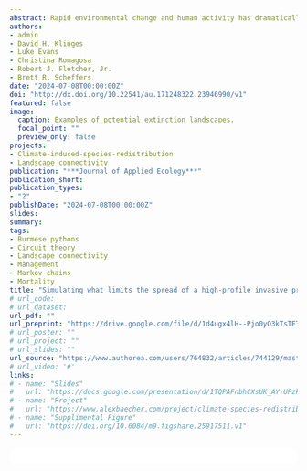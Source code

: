 ```yaml
---
abstract: Rapid environmental change and human activity has dramatically facilitated the spread of invasive species, expanding their impacts beyond the original recipient communities. Predicting the potential spread of invasive species and ways to stop it remain challenging, as several abiotic, biotic, and management factors may alter outcomes. Among the most problematic invasive species globally, Burmese pythons (Python bivittatus) have established throughout much of south Florida (USA) and pose substantial ecological, economic, and societal threats to the region. To understand the invasion process, we use a new spatiotemporal modeling framework, the spatial absorbing Markov chain (SAMC), to model future spread of pythons while accounting for propagule pressure and mortality risk from three hypothesized sources: (i) cold exposure, (ii) vehicle strikes on roads, and (iii) removal management programs. To parameterize this model, we integrated empirical and model-derived data of python occurrence, movement, and behavior, and physiology using coupled correlative-mechanistic models. In a simulated invasion scenario, we found that removal management programs may have the greatest potential for limiting future spread through long-term mortality--accounting for 93.6% of all expected mortality and exceeding both cold exposure (less than 0.1 %) and road mortality (6.3%). Furthermore, we demonstrate that circuit theory, a model which does not account for demographic processes, likely overestimates spatial patterns of connectivity. By examining invasions in a spatiotemporal framework, SAMC can provide novel information--including spatial patterns of survival, time-specific movements, and evaluation of different types of removal management strategies--to guide the management of invasive species.
authors:
- admin
- David H. Klinges
- Luke Evans 
- Christina Romagosa
- Robert J. Fletcher, Jr. 
- Brett R. Scheffers
date: "2024-07-08T00:00:00Z"
doi: "http://dx.doi.org/10.22541/au.171248322.23946990/v1"
featured: false
image:
  caption: Examples of potential extinction landscapes.
  focal_point: ""
  preview_only: false
projects:
- Climate-induced-species-redistribution
- Landscape connectivity
publication: "***Journal of Applied Ecology***"
publication_short:
publication_types:
- "2"
publishDate: "2024-07-08T00:00:00Z"
slides: 
summary: 
tags:
- Burmese pythons
- Circuit theory
- Landscape connectivity
- Management
- Markov chains
- Mortality
title: "Simulating what limits the spread of a high-profile invasive predator"
# url_code: 
# url_dataset: 
url_pdf: ""
url_preprint: "https://drive.google.com/file/d/1d4ugx4lH--Pjo0yQ3kTsTETTzkQX19Os/view?usp=sharing"
# url_poster: ""
# url_project: ""
# url_slides: ""
url_source: "https://www.authorea.com/users/764832/articles/744129/master/file/data/Baecher_et_al_python/Baecher_et_al_python.docx"
# url_video: '#'
links:
# - name: "Slides"
#   url: "https://docs.google.com/presentation/d/1TQPAFnbhCXsUK_AY-UPzkbMXX0erVa8u/edit?usp=sharing&ouid=118161165194611535602&rtpof=true&sd=true"
# - name: "Project"
#   url: "https://www.alexbaecher.com/project/climate-species-redistribution/"
# - name: "Supplimental Figure"
#   url: "https://doi.org/10.6084/m9.figshare.25917511.v1"
---
```


<html>
  <style>
    section {
        background: white;
        color: black;
        border-radius: 1em;
        padding: 1em;
        left: 50% }
    #inner {
        display: inline-block;
        display: flex;
        align-items: center;
        justify-content: center }
  </style>
  <section>
    <div id="inner">
      <script type='text/javascript' src='https://d1bxh8uas1mnw7.cloudfront.net/assets/embed.js'></script>
        <span style="float:left"; 
          class="__dimensions_badge_embed__" 
          data-doi="10.22541/au.171248322.23946990/v1" 
          data-hide-zero-citations="true" 
          data-legend="always">
        </span>
      <script async src="https://badge.dimensions.ai/badge.js" charset="utf-8"></script>
        <div  style="float:right"; 
          data-link-target="_blank" 
          data-badge-details="right" 
          data-badge-type="medium-donut"
          data-doi="10.22541/au.171248322.23946990/v1"   
          data-condensed="true" 
          data-hide-no-mentions="true" 
          class="altmetric-embed">
        </div>
  </section>
